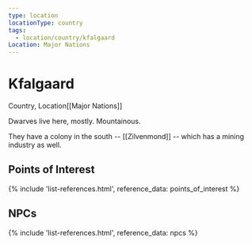 ```yaml
---
type: location
locationType: country
tags:
  - location/country/kfalgaard
Location: Major Nations
---
```

# Kfalgaard
Country, <span class="dataview inline-field"><span class="inline-field-key">Location</span><span class="inline-field-value">[[Major Nations]]</span></span>

Dwarves live here, mostly. Mountainous.

They have a colony in the south -- [[Zilvenmond]] -- which has a mining industry as well.


## Points of Interest
{% include 'list-references.html', reference_data: points_of_interest %}

## NPCs

{% include 'list-references.html', reference_data: npcs %}
